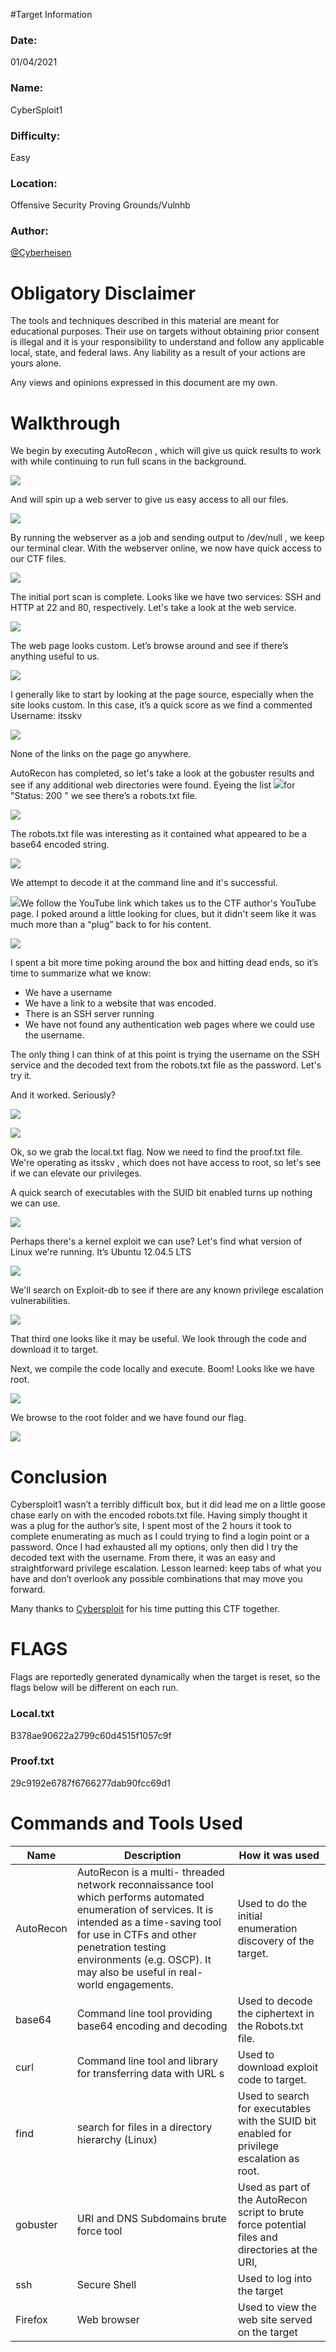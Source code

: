 
#Target Information 

### Date:
01/04/2021  
### Name: 
CyberSploit1  
### Difficulty:
Easy  
### Location:
Offensive Security Proving Grounds/Vulnhb
### Author:
[@Cyberheisen](https://www.twitter.com/cyberheisen)    

# Obligatory Disclaimer 

The tools and techniques described in this material are meant for educational purposes.  Their use on targets without obtaining prior consent is illegal and it is your responsibility to understand and follow any applicable local, state, and federal laws.  Any liability as a result of your actions are yours alone. 

Any views and opinions expressed in this document are my own. 

# Walkthrough 

We begin by executing AutoRecon , which will give us quick results to work with while continuing to run full scans in the background. 

![](CyberSploit1.001.png)

And will spin up a web server to give us easy access to all our files. 

![](CyberSploit1.002.png)

By running the webserver as a job and sending output to  /dev/null , we keep our terminal clear. With the webserver online, we now have quick access to our CTF files. 

![](CyberSploit1.004.png)

The initial port scan is complete.  Looks like we have two services: SSH and HTTP at 22 and 80, respectively.  Let's take a look at the web service. 

![](CyberSploit1.006.png)

The web page looks custom.  Let’s browse around and see if there’s anything useful to us. 

![](CyberSploit1.008.png)

I generally like to start by looking at the page source, especially when the site looks custom.  In this case, it’s a quick score as we find a commented Username: itsskv 

![](CyberSploit1.010.png)

None of the links on the page go anywhere. 

AutoRecon  has completed, so let's take a look at the  gobuster results and see if any additional web directories were found.  Eyeing the list ![](CyberSploit1.011.png)for "Status: 200 " we see there’s a robots.txt file. 

![](CyberSploit1.013.png)

The robots.txt file was interesting as it contained what appeared to be a  base64 encoded string. 

![](CyberSploit1.014.png)

We attempt to decode it at the command line and it's successful. 

![](CyberSploit1.015.png)We follow the YouTube link which takes us to the CTF author's YouTube page.  I poked around a little looking for clues, but it didn't seem like it was much more than a “plug” back to for his content. 

![](CyberSploit1.016.png)

I spent a bit more time poking around the box and hitting dead ends, so it’s time to summarize what we know: 

- We have a username 
- We have a link to a website that was encoded. 
- There is an SSH server running 
- We have not found any authentication web pages where we could use the username. 

The only thing I can think of at this point is trying the username on the SSH service and the decoded text from the robots.txt file as the password.  Let's try it. 

And it worked.  Seriously? 

![](CyberSploit1.017.png)

![](CyberSploit1.018.png)

Ok, so we grab the local.txt flag.  Now we need to find the proof.txt file.  We're operating as  itsskv , which does not have access to root, so let's see if we can elevate our privileges. 

A quick search of executables with the SUID bit enabled turns up nothing we can use. 

![](CyberSploit1.019.png)

Perhaps there's a kernel exploit we can use?  Let's find what version of Linux we're running.  It’s Ubuntu 12.04.5 LTS 

![](CyberSploit1.020.png)

We'll search on Exploit-db to see if there are any known privilege escalation vulnerabilities. 

![](CyberSploit1.021.png)

That third one looks like it may be useful.  We look through the code and download it to target. 

Next, we compile the code locally and execute. Boom!  Looks like we have root. 

![](CyberSploit1.023.png)

We browse to the root folder and we have found our flag. 

![](CyberSploit1.024.png)

# Conclusion 

Cybersploit1 wasn’t a terribly difficult box, but it did lead me on a little goose chase early on with the encoded robots.txt file.  Having simply thought it was a plug for the author’s site, I spent most of the 2 hours it took to complete enumerating as much as I could trying to find a login point or a password.  Once I had exhausted all my options, only then did I try the decoded text with the username.   From there, it was an easy and straightforward privilege escalation.   Lesson learned: keep tabs of what you have and don’t overlook any possible combinations that may move you forward. 

Many thanks to [Cybersploit](https://www.youtube.com/c/cybersploit) for his time putting this CTF together. 

# FLAGS 

Flags are reportedly generated dynamically when the target is reset, so the flags below will be different on each run. 

### Local.txt
B378ae90622a2799c60d4515f1057c9f 
### Proof.txt
29c9192e6787f6766277dab90fcc69d1 

# Commands and Tools Used 

|Name |Description |How it was used |
| - | - | - |
|AutoRecon |AutoRecon is a multi- threaded network reconnaissance tool which performs automated enumeration of services. It is intended as a time-saving tool for use in CTFs and other penetration testing environments (e.g. OSCP). It may also be useful in real- world engagements. |Used to do the initial enumeration discovery of the target. |
|base64 |Command line tool providing base64 encoding and decoding |Used to decode the ciphertext in the Robots.txt file. |
|curl |Command line tool and library for transferring data with URL s|Used to download exploit code to target. |
|find |search for files in a directory hierarchy (Linux) |Used to search for executables with the SUID bit enabled for privilege escalation as root. |
|gobuster |URI and DNS Subdomains brute force tool |Used as part of the AutoRecon script to brute force potential files and directories at the URI, |
|ssh |Secure Shell |Used to log into the target |
|Firefox |Web browser |Used to view the web site served on the target |

